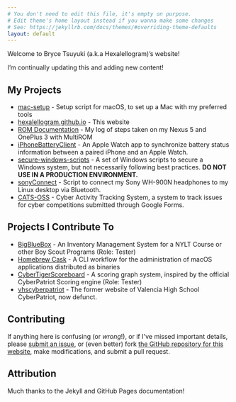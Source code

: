 ```yaml
---
# You don't need to edit this file, it's empty on purpose.
# Edit theme's home layout instead if you wanna make some changes
# See: https://jekyllrb.com/docs/themes/#overriding-theme-defaults
layout: default
---
```


Welcome to Bryce Tsuyuki (a.k.a Hexalellogram)’s website!


I’m continually updating this and adding new content!

## My Projects
- [mac-setup](https://github.com/hexalellogram/mac-setup) - Setup script for macOS, to set up a Mac with my preferred tools
- [hexalellogram.github.io](https://github.com/hexalellogram/hexalellogram.github.io) - This website
- [ROM Documentation](https://github.com/hexalellogram/ROMDocumentation) - My log of steps taken on my Nexus 5 and OnePlus 3 with MultiROM
- [iPhoneBatteryClient](https://github.com/hexalellogram/iPhoneBatteryClient) - An Apple Watch app to synchronize battery status information between a paired iPhone and an Apple Watch.
- [secure-windows-scripts](https://github.com/hexalellogram/secure-windows-scripts) - A set of Windows scripts to secure a Windows system, but not necessarily following best practices. **DO NOT USE IN A PRODUCTION ENVIRONMENT.**
- [sonyConnect](https://github.com/hexalellogram/sonyConnect) - Script to connect my Sony WH-900N headphones to my Linux desktop via Bluetooth.
-  [CATS-OSS](https://github.com/hexalellogram/CATS-OSS) - Cyber Activity Tracking System, a system to track issues for cyber competitions submitted through Google Forms.

## Projects I Contribute To
- [BigBlueBox](https://github.com/rbaker26/BigBlueBox) - An Inventory Management System for a NYLT Course or other Boy Scout Programs (Role: Tester)
- [Homebrew Cask](https://github.com/Homebrew/homebrew-cask) - A CLI workflow for the administration of macOS applications distributed as binaries
- [CyberTigerScoreboard](https://github.com/cool00geek/CyberTigerScoreboard) - A scoring graph system, inspired by the official CyberPatriot Scoring engine (Role: Tester)
- [vhscyberpatriot](https://github.com/cool00geek/vhscyberpatriot) - The former website of Valencia High School CyberPatriot, now defunct.

## Contributing
If anything here is confusing (or _wrong_!), or if I've missed
important details, please
[submit an issue](https://github.com/hexalellogram/hexalellogram.github.io/issues), or (even
better) fork [the GitHub repository for this website](https://github.com/hexalellogram/hexalellogram.github.io),
make modifications, and submit a pull request.

## Attribution
Much thanks to the Jekyll and GitHub Pages documentation!
